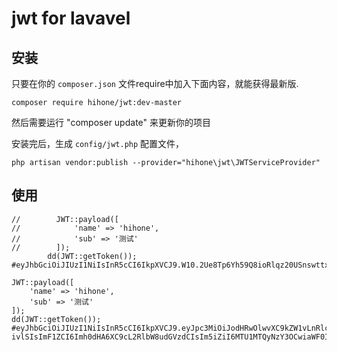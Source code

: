 # jwt for lavavel 

## 安装
只要在你的 `composer.json` 文件require中加入下面内容，就能获得最新版.

~~~
composer require hihone/jwt:dev-master
~~~


然后需要运行 "composer update" 来更新你的项目

安装完后，生成 `config/jwt.php` 配置文件，

~~~
php artisan vendor:publish --provider="hihone\jwt\JWTServiceProvider" 
~~~

## 使用
~~~
//        JWT::payload([
//            'name' => 'hihone',
//            'sub' => '测试'
//        ]);
        dd(JWT::getToken());
#eyJhbGciOiJIUzI1NiIsInR5cCI6IkpXVCJ9.W10.2Ue8Tp6Yh59Q8ioRlqz20USnswttxZ1KCeA99QFFLS4

JWT::payload([
    'name' => 'hihone',
    'sub' => '测试'
]);
dd(JWT::getToken());
#eyJhbGciOiJIUzI1NiIsInR5cCI6IkpXVCJ9.eyJpc3MiOiJodHRwOlwvXC9kZW1vLnRlc3QiLCJleHAiOjE1NTE0MzQ4NDgsInN1YiI6Iua1i-ivlSIsImF1ZCI6Imh0dHA6XC9cL2RlbW8udGVzdCIsIm5iZiI6MTU1MTQyNzY3OCwiaWF0IjoxNTUxNDI3NjQ4LCJqdGkiOiJKV1QxNTUxNDI3NjQ4NWM3OGU4NDBjZDk4MSIsIm5hbWUiOiJoaWhvbmUifQ.gDOpBG0PFFBAU2ObpSVZ0ZbAgN0QN2BiGonUUrV6BRw
~~~